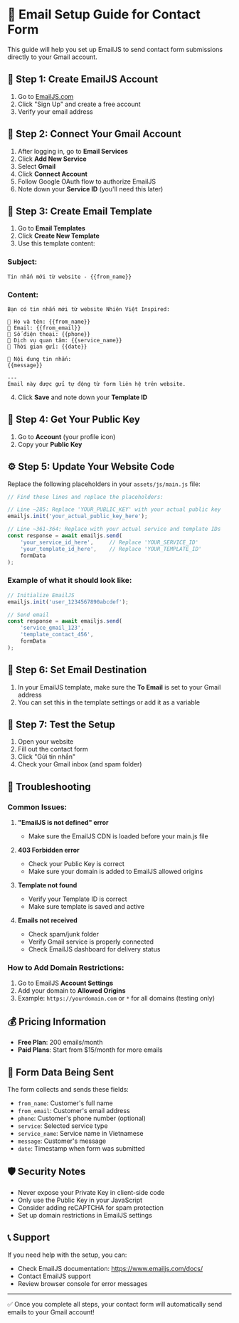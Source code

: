 # 📧 Email Setup Guide for Contact Form

This guide will help you set up EmailJS to send contact form submissions directly to your Gmail account.

## 🚀 Step 1: Create EmailJS Account

1. Go to [EmailJS.com](https://www.emailjs.com/)
2. Click "Sign Up" and create a free account
3. Verify your email address

## 📧 Step 2: Connect Your Gmail Account

1. After logging in, go to **Email Services**
2. Click **Add New Service**
3. Select **Gmail**
4. Click **Connect Account**
5. Follow Google OAuth flow to authorize EmailJS
6. Note down your **Service ID** (you'll need this later)

## 📝 Step 3: Create Email Template

1. Go to **Email Templates**
2. Click **Create New Template**
3. Use this template content:

### Subject:
```
Tin nhắn mới từ website - {{from_name}}
```

### Content:
```
Bạn có tin nhắn mới từ website Nhiên Việt Inspired:

👤 Họ và tên: {{from_name}}
📧 Email: {{from_email}}
📱 Số điện thoại: {{phone}}
🔧 Dịch vụ quan tâm: {{service_name}}
📅 Thời gian gửi: {{date}}

💬 Nội dung tin nhắn:
{{message}}

---
Email này được gửi tự động từ form liên hệ trên website.
```

4. Click **Save** and note down your **Template ID**

## 🔑 Step 4: Get Your Public Key

1. Go to **Account** (your profile icon)
2. Copy your **Public Key**

## ⚙️ Step 5: Update Your Website Code

Replace the following placeholders in your `assets/js/main.js` file:

```javascript
// Find these lines and replace the placeholders:

// Line ~285: Replace 'YOUR_PUBLIC_KEY' with your actual public key
emailjs.init('your_actual_public_key_here');

// Line ~361-364: Replace with your actual service and template IDs
const response = await emailjs.send(
    'your_service_id_here',     // Replace 'YOUR_SERVICE_ID'
    'your_template_id_here',    // Replace 'YOUR_TEMPLATE_ID'
    formData
);
```

### Example of what it should look like:
```javascript
// Initialize EmailJS
emailjs.init('user_1234567890abcdef');

// Send email
const response = await emailjs.send(
    'service_gmail_123',
    'template_contact_456',
    formData
);
```

## 📧 Step 6: Set Email Destination

1. In your EmailJS template, make sure the **To Email** is set to your Gmail address
2. You can set this in the template settings or add it as a variable

## 🧪 Step 7: Test the Setup

1. Open your website
2. Fill out the contact form
3. Click "Gửi tin nhắn"
4. Check your Gmail inbox (and spam folder)

## 🔧 Troubleshooting

### Common Issues:

1. **"EmailJS is not defined" error**
   - Make sure the EmailJS CDN is loaded before your main.js file

2. **403 Forbidden error**
   - Check your Public Key is correct
   - Make sure your domain is added to EmailJS allowed origins

3. **Template not found**
   - Verify your Template ID is correct
   - Make sure template is saved and active

4. **Emails not received**
   - Check spam/junk folder
   - Verify Gmail service is properly connected
   - Check EmailJS dashboard for delivery status

### How to Add Domain Restrictions:

1. Go to EmailJS **Account Settings**
2. Add your domain to **Allowed Origins**
3. Example: `https://yourdomain.com` or `*` for all domains (testing only)

## 💰 Pricing Information

- **Free Plan**: 200 emails/month
- **Paid Plans**: Start from $15/month for more emails

## 🎯 Form Data Being Sent

The form collects and sends these fields:
- `from_name`: Customer's full name
- `from_email`: Customer's email address
- `phone`: Customer's phone number (optional)
- `service`: Selected service type
- `service_name`: Service name in Vietnamese
- `message`: Customer's message
- `date`: Timestamp when form was submitted

## 🛡️ Security Notes

- Never expose your Private Key in client-side code
- Only use the Public Key in your JavaScript
- Consider adding reCAPTCHA for spam protection
- Set up domain restrictions in EmailJS settings

## 📞 Support

If you need help with the setup, you can:
- Check EmailJS documentation: https://www.emailjs.com/docs/
- Contact EmailJS support
- Review browser console for error messages

---

✅ Once you complete all steps, your contact form will automatically send emails to your Gmail account!